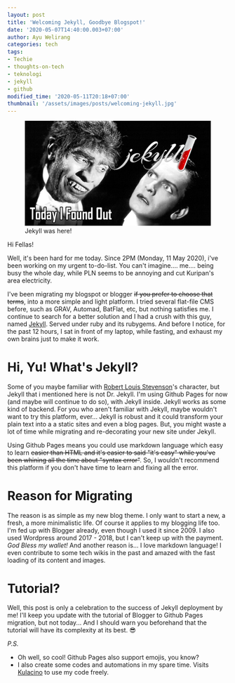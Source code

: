 ```yaml
---
layout: post
title: 'Welcoming Jekyll, Goodbye Blogspot!'
date: '2020-05-07T14:40:00.003+07:00'
author: Ayu Welirang
categories: tech
tags:
- Techie
- thoughts-on-tech
- teknologi
- jekyll
- github
modified_time: '2020-05-11T20:18+07:00'
thumbnail: '/assets/images/posts/welcoming-jekyll.jpg'
---
```

<figure class="imgthumb">
<img src="/assets/images/posts/welcoming-jekyll.jpg" width="720" height="auto" />
<figcaption>Jekyll was here!</figcaption>
</figure>

Hi Fellas!

Well, it's been hard for me today. Since 2PM (Monday, 11 May 2020), i've been working on my urgent to-do-list.
You can't imagine.... me.... being busy the whole day, while PLN seems to be annoying and cut Kuripan's area electricity.

I've been migrating my blogspot or blogger ~~if you prefer to choose that terms~~, into a more simple and light platform. I tried several flat-file CMS before, such as GRAV, Automad, BatFlat, etc, but nothing satisfies me. I continue to search for a better solution and I had a crush with this guy, named [Jekyll](https://jekyllrb.com). Served under ruby and its rubygems. And before I notice, for the past 12 hours, I sat in front of my laptop, while fasting, and exhaust my own brains just to make it work.

# Hi, Yu! What's Jekyll?
Some of you maybe familiar with [Robert Louis Stevenson](https://en.wikipedia.org/wiki/Robert_Louis_Stevenson)'s character, but Jekyll that i mentioned here is not Dr. Jekyll. I'm using Github Pages for now (and maybe will continue to do so), with Jekyll inside. Jekyll works as some kind of backend. For you who aren't familiar with Jekyll, maybe wouldn't want to try this platform, ever... Jekyll is robust and it could transform your plain text into a a static sites and even a blog pages. But, you might waste a lot of time while migrating and re-decorating your new site under Jekyll.

Using Github Pages means you could use markdown language which easy to learn ~~easier than HTML and it's easier to said "it's easy" while you've been whining all the time about "syntax error"~~. So, I wouldn't recommend this platform if you don't have time to learn and fixing all the error.

# Reason for Migrating
The reason is as simple as my new blog theme. I only want to start a new, a fresh, a more minimalistic life. Of course it applies to my blogging life too. I'm fed up with Blogger already, even though I used it since 2009. I also used Wordpress around 2017 - 2018, but I can't keep up with the payment. *God Bless my wallet!* And another reason is... I love markdown language! I even contribute to some tech wikis in the past and amazed with the fast loading of its content and images.

# Tutorial?
Well, this post is only a celebration to the success of Jekyll deployment by me! I'll keep you update with the tutorial of Blogger to Github Pages migration, but not today... And I should warn you beforehand that the tutorial will have its complexity at its best. :sunglasses:

*P.S.*
- Oh well, so cool! Github Pages also support emojis, you know?
- I also create some codes and automations in my spare time. Visits [Kulacino](https://github.com/kulacino) to use my code freely.
